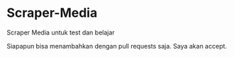 # Scraper-Media
Scraper Media untuk test dan belajar

Siapapun bisa menambahkan dengan pull requests saja. Saya akan accept.
